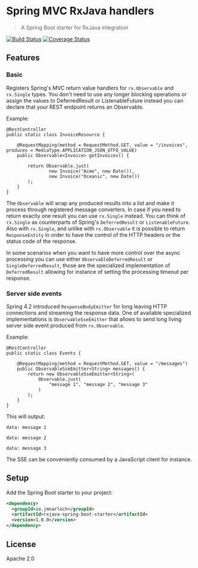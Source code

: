 # Spring MVC RxJava handlers

> A Spring Boot starter for RxJava integration

[![Build Status](https://travis-ci.org/jmnarloch/rxjava-spring-boot-starter.svg?branch=master)](https://travis-ci.org/jmnarloch/rxjava-spring-boot-starter)
[![Coverage Status](https://coveralls.io/repos/jmnarloch/rxjava-spring-boot-starter/badge.svg?branch=master&service=github)](https://coveralls.io/github/jmnarloch/rxjava-spring-boot-starter?branch=master)

## Features

### Basic

Registers Spring's MVC return value handlers for `rx.Observable` and `rx.Single` types. You don't need to use any longer
blocking operations or assign the values to DeferredResult or ListenableFuture instead you can declare that your REST
endpoint returns an Observable.

Example:

```
@RestController
public static class InvoiceResource {

    @RequestMapping(method = RequestMethod.GET, value = "/invoices", produces = MediaType.APPLICATION_JSON_UTF8_VALUE)
    public Observable<Invoice> getInvoices() {

        return Observable.just(
                new Invoice("Acme", new Date()),
                new Invoice("Oceanic", new Date())
        );
    }
}
```

The `Observable` will wrap any produced results into a list and make it process through registered message converters.
In case if you need to return exactly one result you can use `rx.Single` instead. You can think of `rx.Single`
as counterparts of Spring's `DeferredResult` or `ListenableFuture`. Also with `rx.Single`, and unlike with `rx.Observable`
it is possible to return `ResponseEntity` in order to have the control of the HTTP headers or the status code of the
response.

In some scenarios when you want to have more control over the async processing you can use either `ObservableDeferredResult`
or `SingleDeferredResult`, those are the specialized implementation of `DeferredResult` allowing for instance of setting
the processing timeout per response.

### Server side events

Spring 4.2 introduced `ResponseBodyEmitter` for long leaving HTTP connections and streaming the response data. One of
available specialized implementations is `ObservableSseEmitter` that allows to send long living server side event produced
from `rx.Observable`.

Example:

```
@RestController
public static class Events {

    @RequestMapping(method = RequestMethod.GET, value = "/messages")
    public ObservableSseEmitter<String> messages() {
        return new ObservableSseEmitter<String>(
            Observable.just(
                "message 1", "message 2", "message 3"
            )
        );
    }
}
```

This will output:

```
data: message 1

data: message 2

data: message 3
```

The SSE can be conveniently consumed by a JavaScript client for instance.

## Setup

Add the Spring Boot starter to your project:

```xml
<dependency>
  <groupId>io.jmnarloch</groupId>
  <artifactId>rxjava-spring-boot-starter</artifactId>
  <version>1.0.0</version>
</dependency>
```

## License

Apache 2.0